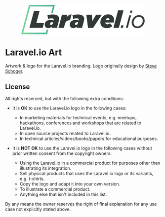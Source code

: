 <p align="center">
    <img src="https://github.com/laravelio/art/blob/main/laravelio-logo-lg.svg" width="400" />
</p>

# Laravel.io Art

Artwork & logo for the Laravel.io branding. Logo originally design by [Steve Schoger](https://twitter.com/steveschoger).

## License

All rights reserved, but with the following extra conditions:

- It is **OK** to use the Laravel.io logo in the following cases:
    - In marketing materials for technical events, e.g. meetups, hackathons, conferences and workshops that are related to Laravel.io.
    - In open source projects related to Laravel.io.
    - In technical articles/videos/books/papers for educational purposes.

- It is **NOT OK** to use the Laravel.io logo in the following cases without prior written consent from the copyright owners:
    - Using the Laravel.io in a commercial product for purposes other than illustrating its integration.
    - Sell physical products that uses the Laravel.io logo or its variants, e.g. t-shirts.
    - Copy the logo and adapt it into your own version.
    - To illustrate a commercial product.
    - Anything else that isn't included in this list.

By any means the owner reserves the right of final explanation for any use case not explicitly stated above.
